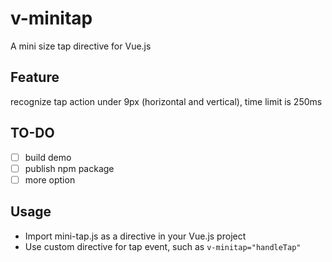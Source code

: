 # v-minitap
A mini size tap directive for Vue.js

## Feature

recognize tap action under 9px (horizontal and vertical), time limit is 250ms

## TO-DO

- [ ] build demo
- [ ] publish npm package
- [ ] more option

## Usage

* Import mini-tap.js as a directive in your Vue.js project
* Use custom directive for tap event, such as ``` v-minitap="handleTap" ```